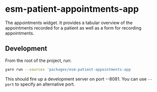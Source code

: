 # esm-patient-appointments-app

The appointments widget. It provides a tabular overview of the appointments recorded for a patient as well as a form for recording appointments.

## Development

From the root of the project, run:

```bash
yarn run --sources 'packages/esm-patient-appointments-app
```

This should fire up a development server on port --8081. You can use `--port` to specify an alternative port.